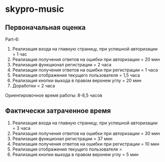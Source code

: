 # skypro-music

## Первоначальная оценка
Part-6:
  1. Реализация входа на главную страницу, при успешной авторизации = 1 час
  2. Реализация получения ответов на ошибки при авторизации = 20 мин
  3. Реализация функционал регистрации = 2 часа
  4. Реализация получения ответов на ошибки при регистрации = 1 часа
  5. Реализация отображения текущего пользователя = 1,5 часа
  6. Реализация кнопки выхода в правом верхнем углу = 20 мин
  7. Доработки = 2 часа

  Ориентировочное время работы: 8-8,5 часов

## Фактически затраченное время
1. Реализация входа на главную страницу, при успешной авторизации = 3 часа
2. Реализация получения ответов на ошибки при авторизации = 30 мин
3. Реализация функционал регистрации = 37 мин
4. Реализация получения ответов на ошибки при регистрации = 10 мин
5. Реализация отображения текущего пользователя = 
6. Реализация кнопки выхода в правом верхнем углу = 5 мин
